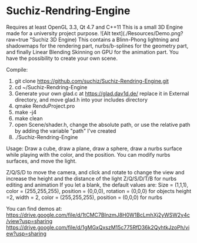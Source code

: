# Suchiz-Rendring-Engine

Requires at least OpenGL 3.3, Qt 4.7 and C++11
This is a small 3D Engine made for a university project purpose.
![Alt text](./Resources/Demo.png?raw=true "Suchiz 3D Engine)
This contains a Blinn-Phong lightning and shadowmaps for the rendering part, nurbs/b-splines for the geometry part, and finally Linear Blending Skinning on GPU for the animation part.
You have the possibility to create your own scene.

Compile:
1) git clone https://github.com/suchiz/Suchiz-Rendring-Engine.git
2) cd ~/Suchiz-Rendring-Engine
3) Generate your own glad.c at https://glad.dav1d.de/ replace it in External directory, and move glad.h into your includes directory
4) qmake RenduProject.pro
5) make -j4
6) make clean
7) open Scene/shader.h, change the absolute path, or use the relative path by adding the variable "path" I've created
7) ./Suchiz-Rendring-Engine

Usage:
Draw a cube, draw a plane, draw a sphere, draw a nurbs surface while playing with the color, and the position.
You can modify nurbs surfaces, and move the light.

Z/Q/S/D to move the camera, and click and rotate to change the view and increase the height and the distance of the light
Z/Q/S/D/T/B for nurbs editing and animation
If you let a blank, the default values are: 
Size = (1,1,1), color = (255,255,255), position = (0,0,0), rotation = (0,0,0) for objects
height =2, width = 2, color = (255,255,255), position = (0,0,0) for nurbs

You can find demos at: 
https://drive.google.com/file/d/1tCMC7BInzmJ8H0W1BcLmhXj2yWSW2y4c/view?usp=sharing
https://drive.google.com/file/d/1gMGxQxszM15c775RfD36k2QyhtkJzoPh/view?usp=sharing


